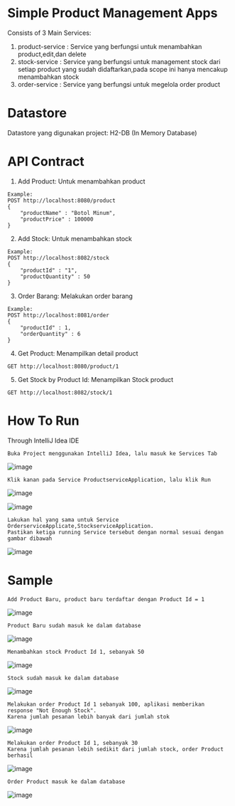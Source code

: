 # Simple Product Management Apps
 
Consists of 3 Main Services:
1. product-service : Service yang berfungsi untuk menambahkan product,edit,dan delete
2. stock-service : Service yang berfungsi untuk management stock dari setiap product yang sudah didaftarkan,pada scope ini hanya mencakup menambahkan stock
3. order-service : Service yang berfungsi untuk megelola order product

# Datastore
Datastore yang digunakan project:
H2-DB (In Memory Database)


# API Contract

1. Add Product: Untuk menambahkan product
```
Example:
POST http://localhost:8080/product
{
    "productName" : "Botol Minum",
    "productPrice" : 100000
}
```

2. Add Stock: Untuk menambahkan stock
```
Example:
POST http://localhost:8082/stock
{
    "productId" : "1",
    "productQuantity" : 50
}
```

3. Order Barang: Melakukan order barang
```
Example:
POST http://localhost:8081/order
{
    "productId" : 1,
    "orderQuantity" : 6
}
```
4. Get Product: Menampilkan detail product
```
GET http://localhost:8080/product/1
```
5. Get Stock by Product Id: Menampilkan Stock product
```
GET http://localhost:8082/stock/1
```

# How To Run 
Through IntelliJ Idea IDE 

```
Buka Project menggunakan IntelliJ Idea, lalu masuk ke Services Tab
```
![image](https://user-images.githubusercontent.com/23337562/193455802-d5dd7492-ab1a-4e67-9653-6d516f49e235.png)
```
Klik kanan pada Service ProductserviceApplication, lalu klik Run
```
![image](https://user-images.githubusercontent.com/23337562/193455917-82650370-37c8-4499-add9-e3659e860451.png)

![image](https://user-images.githubusercontent.com/23337562/193455947-bdc100c5-cc8d-40b6-bcae-6070f78b9a39.png)
```
Lakukan hal yang sama untuk Service OrderserviceApplicate,StockserviceApplication.
Pastikan ketiga running Service tersebut dengan normal sesuai dengan gambar dibawah
```
![image](https://user-images.githubusercontent.com/23337562/193457873-4dd7961b-acb5-469d-afea-ef276c5565ec.png)


# Sample

```
Add Product Baru, product baru terdaftar dengan Product Id = 1
```
![image](https://user-images.githubusercontent.com/23337562/193456200-149b1b53-8f9d-40bf-905b-51c8c363d785.png)
```
Product Baru sudah masuk ke dalam database
```
![image](https://user-images.githubusercontent.com/23337562/193457357-35385a71-4370-406a-ae06-5fcb4272f687.png)
```
Menambahkan stock Product Id 1, sebanyak 50
```
![image](https://user-images.githubusercontent.com/23337562/193456228-d85b66f7-fedb-4b18-aeb1-9cc1e06aeb19.png)
```
Stock sudah masuk ke dalam database
```
![image](https://user-images.githubusercontent.com/23337562/193457413-8db5cbdd-dc6c-4a7e-8a62-79395a772bb5.png)
```
Melakukan order Product Id 1 sebanyak 100, aplikasi memberikan response "Not Enough Stock". 
Karena jumlah pesanan lebih banyak dari jumlah stok
```
![image](https://user-images.githubusercontent.com/23337562/193456291-2b59e3db-eb88-4540-8cc0-7222ce19eb7f.png)
```
Melakukan order Product Id 1, sebanyak 30
Karena jumlah pesanan lebih sedikit dari jumlah stock, order Product berhasil
```
![image](https://user-images.githubusercontent.com/23337562/193457461-bcd96b20-996d-4775-865b-ee827f5cdc2a.png)
```
Order Product masuk ke dalam database
```
![image](https://user-images.githubusercontent.com/23337562/193458481-8fcc8c5e-882b-442d-85f0-82d649accc92.png)


